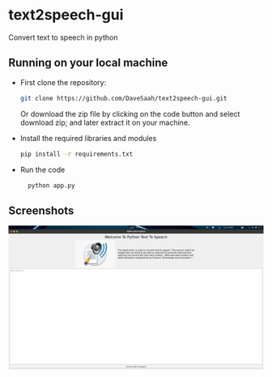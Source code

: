 # text2speech-gui
Convert text to speech in python


## Running on your local machine
* First clone the repository:
  ```bash
  git clone https://github.com/DaveSaah/text2speech-gui.git
  ```
  Or download the zip file by clicking on the code button and select download zip; and later extract it on your machine.

* Install the required libraries and modules
  ```bash
  pip install -r requirements.txt
  ```

* Run the code
  ```bash
    python app.py
  ```

## Screenshots
![Screenshot](Screenshot.png)